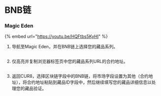 # BNB链

### Magic Eden

{% embed url="https://youtu.be/HQFtbs5KyHI" %}

1. 导航至Magic Eden，并在BNB链上选择您的藏品系列。

<figure><img src="../../.gitbook/assets/Screenshot 2025-01-31 at 12.57.53.png" alt=""><figcaption></figcaption></figure>

2. 仅高亮并复制浏览器标签页中您的藏品系列URL的合约地址。

<figure><img src="../../.gitbook/assets/Screenshot 2025-01-31 at 12.56.17.png" alt=""><figcaption></figcaption></figure>

3. 返回CUR8，选择区块链字段中的BNB链，将市场字段设置为其他（合约地址），将合约地址粘贴到藏品ID字段中，然后继续填写您的藏品详细信息以处理您的藏品验证。

<figure><img src="../../.gitbook/assets/Screenshot 2025-01-31 at 12.58.49.png" alt=""><figcaption></figcaption></figure>